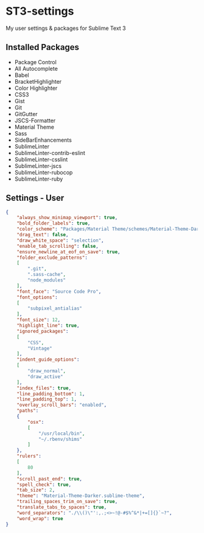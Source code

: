 # ST3-settings
My user settings &amp; packages for Sublime Text 3

## Installed Packages

* Package Control
* All Autocomplete
* Babel
* BracketHighlighter
* Color Highlighter
* CSS3
* Gist
* Git
* GitGutter
* JSCS-Formatter
* Material Theme
* Sass
* SideBarEnhancements
* SublimeLinter
* SublimeLinter-contrib-eslint
* SublimeLinter-csslint
* SublimeLinter-jscs
* SublimeLinter-rubocop
* SublimeLinter-ruby

## Settings - User

```json
{
	"always_show_minimap_viewport": true,
	"bold_folder_labels": true,
	"color_scheme": "Packages/Material Theme/schemes/Material-Theme-Darker.tmTheme",
	"drag_text": false,
	"draw_white_space": "selection",
	"enable_tab_scrolling": false,
	"ensure_newline_at_eof_on_save": true,
	"folder_exclude_patterns":
	[
		".git",
		".sass-cache",
		"node_modules"
	],
	"font_face": "Source Code Pro",
	"font_options":
	[
		"subpixel_antialias"
	],
	"font_size": 12,
	"highlight_line": true,
	"ignored_packages":
	[
		"CSS",
		"Vintage"
	],
	"indent_guide_options":
	[
		"draw_normal",
		"draw_active"
	],
	"index_files": true,
	"line_padding_bottom": 1,
	"line_padding_top": 1,
	"overlay_scroll_bars": "enabled",
	"paths":
	{
		"osx":
		[
			"/usr/local/bin",
			"~/.rbenv/shims"
		]
	},
	"rulers":
	[
		80
	],
	"scroll_past_end": true,
	"spell_check": true,
	"tab_size": 2,
	"theme": "Material-Theme-Darker.sublime-theme",
	"trailing_spaces_trim_on_save": true,
	"translate_tabs_to_spaces": true,
	"word_separators": "./\\()\"':,.;<>~!@-#$%^&*|+=[]{}`~?",
	"word_wrap": true
}
```
